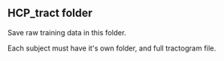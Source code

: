 ## HCP_tract folder

Save raw training data in this folder.

Each subject must have it's own folder, and full tractogram file.